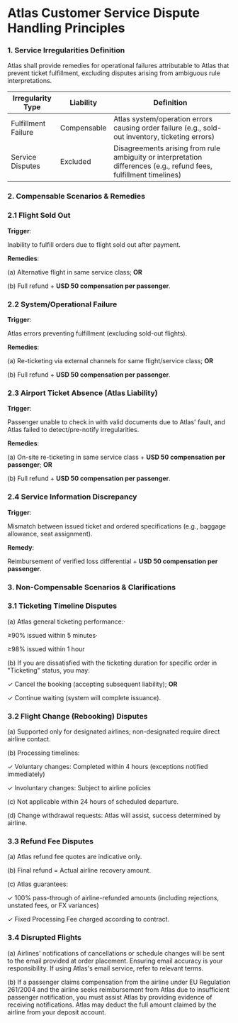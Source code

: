 # Atlas Customer Service Dispute Handling Principles


### **1. Service Irregularities Definition**

Atlas shall provide remedies for operational failures attributable to Atlas that prevent ticket fulfillment, excluding disputes arising from ambiguous rule interpretations.

| **Irregularity Type** | **Liability** | **Definition** |
|----|----|----|
| Fulfillment Failure | Compensable | Atlas system/operation errors causing order failure (e.g., sold-out inventory, ticketing errors) |
| Service Disputes | Excluded | Disagreements arising from rule ambiguity or interpretation differences (e.g., refund fees, fulfillment timelines) |

### **2. Compensable Scenarios & Remedies**

### **2.1 Flight Sold Out**

**Trigger**:

Inability to fulfill orders due to flight sold out after payment.

**Remedies**:

(a) Alternative flight in same service class; **OR**

(b) Full refund + **USD 50 compensation per passenger**.

### **2.2 System/Operational Failure**

**Trigger**:

Atlas errors preventing fulfillment (excluding sold-out flights).

**Remedies**:

(a) Re-ticketing via external channels for same flight/service class; **OR**

(b) Full refund + **USD 50 compensation per passenger**.

### **2.3 Airport Ticket Absence (Atlas Liability)**

**Trigger**:

Passenger unable to check in with valid documents due to Atlas' fault, and Atlas failed to detect/pre-notify irregularities.

**Remedies**:

(a) On-site re-ticketing in same service class + **USD 50 compensation per passenger**; **OR**

(b) Full refund + **USD 50 compensation per passenger**.

### **2.4 Service Information Discrepancy**

**Trigger**:

Mismatch between issued ticket and ordered specifications (e.g., baggage allowance, seat assignment).

**Remedy**:

Reimbursement of verified loss differential + **USD 50 compensation per passenger**.

### **3. Non-Compensable Scenarios & Clarifications**

### **3.1 Ticketing Timeline Disputes**

(a) Atlas general ticketing performance:⋅

≥90% issued within 5 minutes⋅

≥98% issued within 1 hour

(b) If you are dissatisfied with the ticketing duration for specific order in "Ticketing" status, you may:

✓ Cancel the booking (accepting subsequent liability); **OR**

✓ Continue waiting (system will complete issuance).

### **3.2 Flight Change (Rebooking) Disputes**

(a) Supported only for designated airlines; non-designated require direct airline contact.

(b) Processing timelines:

✓ Voluntary changes: Completed within 4 hours (exceptions notified immediately)

✓ Involuntary changes: Subject to airline policies

(c) Not applicable within 24 hours of scheduled departure.

(d) Change withdrawal requests: Atlas will assist, success determined by airline.

### **3.3 Refund Fee Disputes**

(a) Atlas refund fee quotes are indicative only.

(b) Final refund = Actual airline recovery amount.

(c) Atlas guarantees:

✓ 100% pass-through of airline-refunded amounts (including rejections, unstated fees, or FX variances)

✓ Fixed Processing Fee charged according to contract.

### **3.4 Disrupted Flights**

(a) Airlines' notifications of cancellations or schedule changes will be sent to the email provided at order placement. Ensuring email accuracy is your responsibility. If using Atlas's email service, refer to relevant terms.

(b) If a passenger claims compensation from the airline under EU Regulation 261/2004 and the airline seeks reimbursement from Atlas due to insufficient passenger notification, you must assist Atlas by providing evidence of receiving notifications. Atlas may deduct the full amount claimed by the airline from your deposit account.
